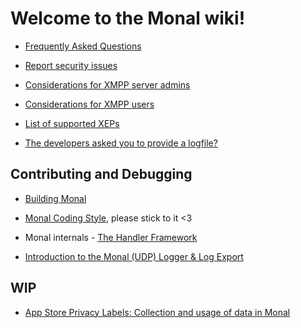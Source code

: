 # **Welcome to the Monal wiki!**

- [Frequently Asked Questions](FAQ---Frequently-Asked-Questions)

- [Report security issues](https://github.com/monal-im/Monal/blob/develop/SECURITY.md)

- [Considerations for XMPP server admins](Considerations-for-XMPP-server-admins)

- [Considerations for XMPP users](Considerations-for-XMPP-users)

- [List of supported XEPs](https://github.com/monal-im/Monal/blob/develop/monal.doap)

- [The developers asked you to provide a logfile?](Introduction-to-Monal-Logging)

## Contributing and Debugging

- [Building Monal](Building-Monal)

- [Monal Coding Style](Code-style), please stick to it <3

- Monal internals - [The Handler Framework](Handler-Framework)

- [Introduction to the Monal (UDP) Logger & Log Export](Introduction-to-use-of-Monal-UDP-Logger)

## WIP
- [App Store Privacy Labels: Collection and usage of data in Monal](App-Store-Privacy-Labels)
